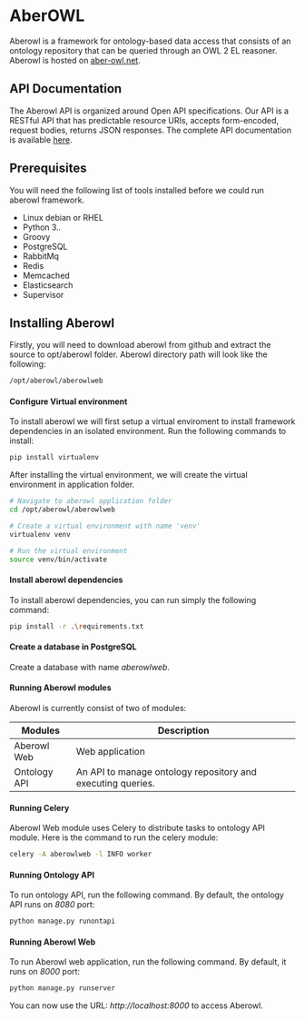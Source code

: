 # AberOWL

Aberowl is a framework for ontology-based data access that consists of an ontology repository that can be queried through an OWL 2 EL reasoner. Aberowl is hosted on [aber-owl.net](http://aber-owl.net/).

## API Documentation

The Aberowl API is organized around Open API specifications. Our API is a RESTful API that has predictable resource URIs, accepts form-encoded, request bodies, returns JSON responses. The complete API documentation is available [here](http://aber-owl.net/docs).

## Prerequisites

You will need the following list of tools installed before we could run aberowl framework.

  - Linux debian or RHEL
  - Python 3.*.*
  - Groovy
  - PostgreSQL
  - RabbitMq
  - Redis
  - Memcached
  - Elasticsearch
  - Supervisor

## Installing Aberowl

Firstly, you will need to download aberowl from github and extract the source to opt/aberowl folder. Aberowl directory path will look like the following:

```sh
/opt/aberowl/aberowlweb
```
#### Configure Virtual environment

To install aberowl we will first setup a virtual enviroment to install framework dependencies in an isolated environment.
Run the following commands to install:

```sh
pip install virtualenv
```
After installing the virtual environment, we will create the virtual environment in application folder.

```sh
# Navigate to aberowl application folder 
cd /opt/aberowl/aberowlweb

# Create a virtual environment with name 'venv'
virtualenv venv

# Run the virtual environment
source venv/bin/activate
```
#### Install aberowl dependencies

To install aberowl dependencies, you can run simply the following command:

```sh
pip install -r .\requirements.txt
```

#### Create a database in PostgreSQL

Create a database with name *aberowlweb*.

#### Running Aberowl modules

Aberowl is currently consist of two of modules:

| Modules | Description |
| ------ | ------ |
| Aberowl Web | Web application |
| Ontology API | An API to manage ontology repository and executing queries. |

#### Running Celery

Aberowl Web module uses Celery to distribute tasks to ontology API module. Here is the command to run the celery module:

```sh
celery -A aberowlweb -l INFO worker
```
#### Running Ontology API

To run ontology API, run the following command. By default, the ontology API runs on *8080* port:
```sh
python manage.py runontapi
```

#### Running Aberowl Web

To run Aberowl web application, run the following command. By default, it runs on *8000* port:
```sh
python manage.py runserver
```
You can now use the URL: *http://localhost:8000* to access Aberowl.
